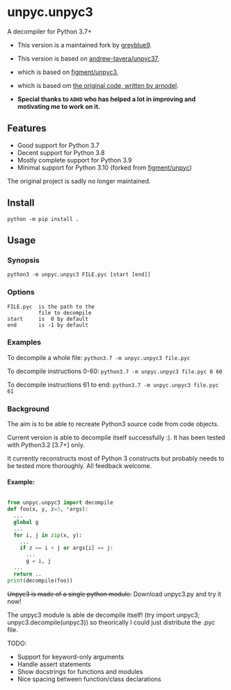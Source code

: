 unpyc.unpyc3
============

A decompiler for Python 3.7+

- This version is a maintained fork by [greyblue9](greyblue9@gmail.com).

- This version is based on [andrew-tavera/unpyc37](https://github.com/andrew-tavera/unpyc37),
- which is based on [figment/unpyc3](https://github.com/figment/unpyc3),
- which is based om [the original code, written by  arnodel](https://code.google.com/archive/p/unpyc3/).
- **Special thanks to `ADHD` who has helped a lot in improving and motivating me to work on it.**

## Features
- Good support for Python 3.7
- Decent support for Python 3.8
- Mostly complete support for Python 3.9
- Minimal support for Python 3.10 (forked from [figment/unpyc](https://github.com/figment/unpyc3))

The original project is sadly no longer maintained.

## Install

    python -m pip install .

## Usage
### Synopsis
`python3 -m unpyc.unpyc3 FILE.pyc [start [end]]`
### Options
    FILE.pyc  is the path to the
              file to decompile
    start     is  0 by default
    end       is -1 by default

### Examples
To decompile a whole file:
`python3.7 -m unpyc.unpyc3 file.pyc`

To decompile instructions 0-60:
`python3.7 -m unpyc.unpyc3 file.pyc 0 60`

To decompile instructions 61 to end:
`python3.7 -m unpyc.unpyc3 file.pyc 61`

### Background
The aim is to be able to recreate Python3 source code 
from code objects.

Current version is able to decompile itself 
successfully :). It has been tested with Python3.2 [3.7+]
only.

It currently reconstructs most of Python 3 constructs 
but probably needs to be tested more thoroughly. 
All feedback welcome.

#### Example:
```py

from unpyc.unpyc3 import decompile
def foo(x, y, z=3, *args):
  ...
  global g
  ...
  for i, j in zip(x, y):
    ...
    if z == i + j or args[i] == j:
      ...
      g = i, j
  ...
  return ..
print(decompile(foo))
```

~~Unpyc3 is made of a single python module.~~
Download unpyc3.py and try it now!

The unpyc3 module is able de decompile itself!
(try import unpyc3; unpyc3.decompile(unpyc3)) 
so theorically I could just distribute the .pyc file.

TODO:
* Support for keyword-only arguments
* Handle assert statements
* Show docstrings for functions and modules
* Nice spacing between function/class declarations
